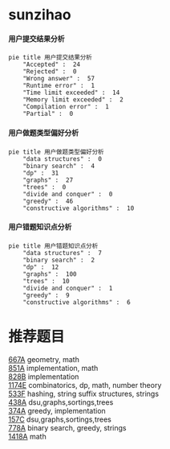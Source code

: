# sunzihao

<!-- tabs:start -->



#### **用户提交结果分析**

```mermaid
pie title 用户提交结果分析
    "Accepted" :  24
    "Rejected" :  0
    "Wrong answer" :  57
    "Runtime error" :  1
    "Time limit exceeded" :  14
    "Memory limit exceeded" :  2
    "Compilation error" :  1
    "Partial" :  0
```

#### **用户做题类型偏好分析**

```mermaid
pie title 用户做题类型偏好分析
    "data structures" :  0
    "binary search" :  4
    "dp" :  31
    "graphs" :  27
    "trees" :  0
    "divide and conquer" :  0
    "greedy" :  46
    "constructive algorithms" :  10
```
#### **用户错题知识点分析**

```mermaid
pie title 用户错题知识点分析
    "data structures" :  7
    "binary search" :  2
    "dp" :  12
    "graphs" :  100
    "trees" :  10
    "divide and conquer" :  1
    "greedy" :  9
    "constructive algorithms" :  6
```



<!-- tabs:end -->
# 推荐题目
[667A](https://codeforces.com/contest/667/problem/A)		geometry,
                        math		  
[851A](https://codeforces.com/contest/851/problem/A)		implementation,
                        math		  
[828B](https://codeforces.com/contest/828/problem/B)		implementation		  
[1174E](https://codeforces.com/contest/1174/problem/E)		combinatorics,
                        dp,
                        math,
                        number theory		  
[533F](https://codeforces.com/contest/533/problem/F)		hashing,
                        string suffix structures,
                        strings		  
[438A](https://codeforces.com/contest/438/problem/A)		dsu,graphs,sortings,trees		  
[374A](https://codeforces.com/contest/374/problem/A)		greedy,
                        implementation		  
[157C](https://codeforces.com/contest/157/problem/C)		dsu,graphs,sortings,trees		  
[778A](https://codeforces.com/contest/778/problem/A)		binary search,
                        greedy,
                        strings		  
[1418A](https://codeforces.com/contest/1418/problem/A)		math		  
